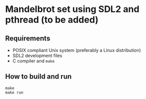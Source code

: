 # Mandelbrot set using SDL2 and pthread (to be added)

## Requirements

- POSIX compliant Unix system (preferably a Linux distribution)
- SDL2 development files
- C compiler and `make`

## How to build and run

```console
make
make run
```
